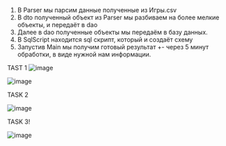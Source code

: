 1. В Parser мы парсим данные полученные из Игры.csv
2. В dto полученный объект из Parser мы разбиваем на более мелкие объекты, и передаёт в dao
3. Далее в dao полученные объекты мы передаём в базу данных.
4. В SqlScript находится sql скрипт, который и создаёт схему
5. Запустив Main мы получим готовый результат +- через 5 минут обработки, в виде нужной нам информации.


TAST 1
![image](https://user-images.githubusercontent.com/82874968/211625233-3b135fb3-d426-45c4-81fd-13001fc1152e.png)

![image](https://user-images.githubusercontent.com/82874968/211625380-12e322e0-268e-40bb-921f-cd77d0b08751.png)

TASK 2

![image](https://user-images.githubusercontent.com/82874968/211625407-8d53f34b-ddbb-4d9f-a485-97bc0df7ff99.png)


TASK 3!

![image](https://user-images.githubusercontent.com/82874968/211625567-5a68727e-f09f-414a-b483-58acbef93e54.png)
